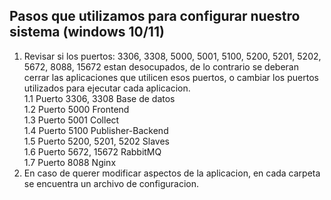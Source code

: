 ## Pasos que utilizamos para configurar nuestro sistema (windows 10/11)
1. Revisar si los puertos:  3306, 3308, 5000, 5001, 5100, 5200, 5201, 5202, 5672, 8088, 15672  estan desocupados, de lo contrario se deberan cerrar las aplicaciones que utilicen esos puertos, o 
cambiar los puertos utilizados para ejecutar cada aplicacion.   
  1.1 Puerto 3306, 3308 Base de datos   
  1.2 Puerto 5000 Frontend   
  1.3 Puerto 5001 Collect   
  1.4 Puerto 5100 Publisher-Backend   
  1.5 Puerto 5200, 5201, 5202 Slaves  
  1.6 Puerto 5672, 15672 RabbitMQ   
  1.7 Puerto 8088 Nginx   
2. En caso de querer modificar aspectos de la aplicacion, en cada carpeta se encuentra un archivo de configuracion.   

